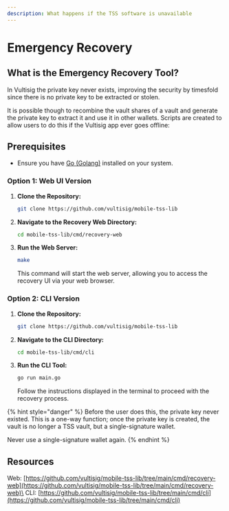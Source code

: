 ```yaml
---
description: What happens if the TSS software is unavailable
---
```


# Emergency Recovery

## What is the Emergency Recovery Tool?

In Vultisig the private key never exists, improving the security by timesfold since there is no private key to be extracted or stolen. 

It is possible though to recombine the vault shares of a vault and generate the private key to extract it and use it in other wallets. Scripts are created to allow users to do this if the Vultisig app ever goes offline:

## Prerequisites

* Ensure you have [Go (Golang)](https://golang.org/dl/) installed on your system.

### Option 1: Web UI Version

1.  **Clone the Repository:**

    ```sh
    git clone https://github.com/vultisig/mobile-tss-lib
    ```
2.  **Navigate to the Recovery Web Directory:**

    ```sh
    cd mobile-tss-lib/cmd/recovery-web
    ```
3.  **Run the Web Server:**

    ```sh
    make
    ```

    This command will start the web server, allowing you to access the recovery UI via your web browser.

### Option 2: CLI Version

1.  **Clone the Repository:**

    ```sh
    git clone https://github.com/vultisig/mobile-tss-lib
    ```
2.  **Navigate to the CLI Directory:**

    ```sh
    cd mobile-tss-lib/cmd/cli
    ```
3.  **Run the CLI Tool:**

    ```sh
    go run main.go
    ```

    Follow the instructions displayed in the terminal to proceed with the recovery process.

{% hint style="danger" %}
Before the user does this, the private key never existed. This is a one-way function; once the private key is created, the vault is no longer a TSS vault, but a single-signature wallet.

Never use a single-signature wallet again.
{% endhint %}

## Resources

Web: [https://github.com/vultisig/mobile-tss-lib/tree/main/cmd/recovery-web](https://github.com/vultisig/mobile-tss-lib/tree/main/cmd/recovery-web)\
CLI: [https://github.com/vultisig/mobile-tss-lib/tree/main/cmd/cli](https://github.com/vultisig/mobile-tss-lib/tree/main/cmd/cli)
